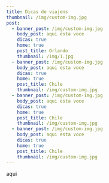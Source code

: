 ```yaml
---
title: Dicas de viajens
thumbnail: /img/custom-img.jpg
post:
  - banner_post: /img/custom-img.jpg
    body_post: aqui esta voce
    dicas: true
    home: true
    post_title: Orlando
    thumbnail: /img/1.jpg
  - banner_post: /img/custom-img.jpg
    body_post: aqui esta voce
    dicas: true
    home: true
    post_title: Chile
    thumbnail: /img/custom-img.jpg
  - banner_post: /img/custom-img.jpg
    body_post: aqui esta voce
    dicas: true
    home: true
    post_title: Chile
    thumbnail: /img/custom-img.jpg
  - banner_post: /img/custom-img.jpg
    body_post: aqui esta voce
    dicas: true
    home: true
    post_title: Chile
    thumbnail: /img/custom-img.jpg
---
```


aqui
